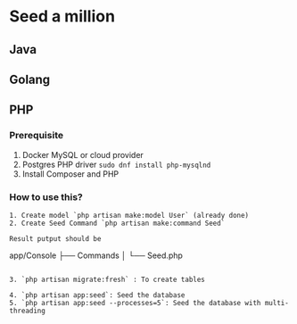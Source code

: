 # Seed a million



## Java

## Golang

## PHP
### Prerequisite

1. Docker MySQL or cloud provider
2. Postgres PHP driver `sudo dnf install php-mysqlnd`
3. Install Composer and PHP


### How to use this?

```
1. Create model `php artisan make:model User` (already done)
2. Create Seed Command `php artisan make:command Seed`

Result putput should be

```
app/Console
├── Commands
│   └── Seed.php    

```

3. `php artisan migrate:fresh` : To create tables

4. `php artisan app:seed`: Seed the database
5. `php artisan app:seed --processes=5`: Seed the database with multi-threading



